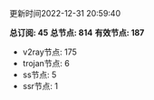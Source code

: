 更新时间2022-12-31 20:59:40

**总订阅: 45**
**总节点: 814**
**有效节点: 187**
- v2ray节点: 175
- trojan节点: 6
- ss节点: 5
- ssr节点: 1
